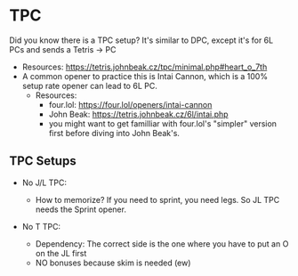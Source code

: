 # TPC
Did you know there is a TPC setup? It's similar to DPC, except it's for 6L PCs and sends a Tetris -> PC 

- Resources: https://tetris.johnbeak.cz/tpc/minimal.php#heart_o_7th
- A common opener to practice this is Intai Cannon, which is a 100% setup rate opener can lead to 6L PC.
    - Resources:
        - four.lol: https://four.lol/openers/intai-cannon
        - John Beak: https://tetris.johnbeak.cz/6l/intai.php
        - you might want to get familliar with four.lol's "simpler" version first before diving into John Beak's.


## TPC Setups
- No J/L TPC:
    - How to memorize? If you need to sprint, you need legs. So JL TPC needs the Sprint opener.

- No T TPC:
    - Dependency: The correct side is the one where you have to put an O on the JL first
    - NO bonuses because skim is needed (ew)